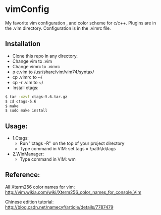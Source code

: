 vimConfig
=========
My favorite vim configuration , and color scheme for c/c++.
Plugins are in the .vim directory.
Configuration is in the .vimrc file.

Installation
----
* Clone this repo in any directory.
* Change vim to .vim
* Change vimrc to .vimrc
* p c.vim to /usr/share/vim/vim74/syntax/
* cp .vimrc to ~/
* cp -r .vim to ~/
* Install ctags:
```sh    
$ tar -xzvf ctags-5.6.tar.gz
$ cd ctags-5.6
$ make
$ sudo make install  
```
Usage:
----
* 1.Ctags:
  * Run ''ctags -R'' on the top of your project directory
  * Type command in VIM: set tags = \path\to\tags
* 2.WinManager:
  * Type command in VIM: wm

Reference:
----
All Xterm256 color names for vim: http://vim.wikia.com/wiki/Xterm256_color_names_for_console_Vim

Chinese edition tutorial: http://blog.csdn.net/namecyf/article/details/7787479
